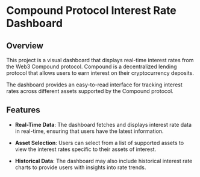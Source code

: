# Compound Protocol Interest Rate Dashboard

## Overview

This project is a visual dashboard that displays real-time interest rates from the Web3 Compound protocol. Compound is a decentralized lending protocol that allows users to earn interest on their cryptocurrency deposits.

The dashboard provides an easy-to-read interface for tracking interest rates across different assets supported by the Compound protocol.

## Features

- **Real-Time Data**: The dashboard fetches and displays interest rate data in real-time, ensuring that users have the latest information.

- **Asset Selection**: Users can select from a list of supported assets to view the interest rates specific to their assets of interest.

- **Historical Data**: The dashboard may also include historical interest rate charts to provide users with insights into rate trends.